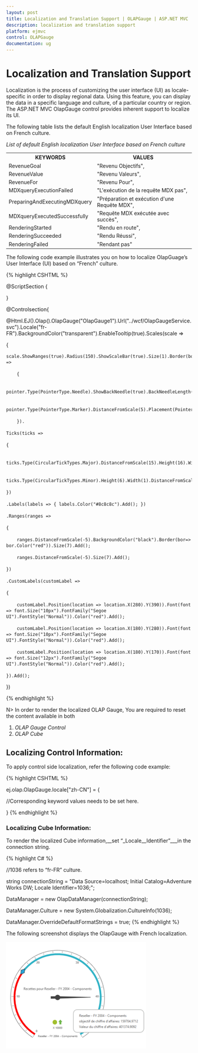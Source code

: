 ```yaml
---
layout: post
title: Localization and Translation Support | OLAPGauge | ASP.NET MVC | Syncfusion
description: localization and translation support
platform: ejmvc
control: OLAPGauge
documentation: ug
---
```


# Localization and Translation Support

Localization is the process of customizing the user interface (UI) as locale-specific in order to display regional data. Using this feature, you can display the data in a specific language and culture, of a particular country or region. The ASP.NET MVC OlapGauge control provides inherent support to localize its UI.

The following table lists the default English localization User Interface based on French culture.



_List of default English localization User Interface based on French culture_



<table>
<tr>
<th>
KEYWORDS</th><th>
VALUES</th></tr>
<tr>
<td>
RevenueGoal</td><td>
"Revenu Objectifs",</td></tr>
<tr>
<td>
RevenueValue</td><td>
"Revenu Valeurs",</td></tr>
<tr>
<td>
RevenueFor</td><td>
"Revenu Pour",</td></tr>
<tr>
<td>
MDXqueryExecutionFailed</td><td>
"L'exécution de la requête MDX pas",</td></tr>
<tr>
<td>
PreparingAndExecutingMDXquery</td><td>
"Préparation et exécution d'une Requête MDX",</td></tr>
<tr>
<td>
MDXqueryExecutedSuccessfully</td><td>
"Requête MDX exécutée avec succès",</td></tr>
<tr>
<td>
RenderingStarted</td><td>
"Rendu en route",</td></tr>
<tr>
<td>
RenderingSucceeded</td><td>
"Rendu Réussi",</td></tr>
<tr>
<td>
RenderingFailed</td><td>
"Rendant pas"</td></tr>
</table>


The following code example illustrates you on how to localize OlapGuage’s User Interface (UI) based on “French” culture.


{% highlight CSHTML %}


@ScriptSection
{

<script type="text/javascript">

ej.olap.OlapGauge.locale["fr-FR"] = 
	{

	RevenueGoal: "Objectif de chiffre d'affaires",

	RevenueValue: "Valeur du chiffre d'affaires",

	RevenueFor: "Recettes pour",

	MDXqueryExecutionFailed: "L'exécution de la requête MDX pas",

	PreparingAndExecutingMDXquery: "La préparation et l'exécution de la requête MDX",

	MDXqueryExecutedSuccessfully: "MDX requête exécutée avec succès",

	RenderingStarted: "Rendu commencé",

	RenderingSucceeded: "Rendu réussi",

	RenderingFailed: "Rendant pas"

	}

</script>

}

@Controlsection{

@Html.EJ().Olap().OlapGauge("OlapGauge1").Url("../wcf/OlapGaugeService.svc").Locale("fr-FR").BackgroundColor("transparent").EnableTooltip(true).Scales(scale =>

{

    scale.ShowRanges(true).Radius(150).ShowScaleBar(true).Size(1).Border(bor=>bor.Width(0.5)).ShowIndicators(false).ShowLabels(true).ShowTicks(false).Pointers(pointer =>

        {

            pointer.Type(PointerType.Needle).ShowBackNeedle(true).BackNeedleLength(20).Length(120).NeedleType(NeedleType.Rectangle).Width(7).Add();

            pointer.Type(PointerType.Marker).DistanceFromScale(5).Placement(PointerPlacement.Center).BackgroundColor("#29A4D9").Length(25).Width(15).MarkerType(MarkerType.Diamond).Add();

        }).

    Ticks(ticks =>

    {

        ticks.Type(CircularTickTypes.Major).DistanceFromScale(15).Height(16).Width(1).Color("red").Add();

        ticks.Type(CircularTickTypes.Minor).Height(6).Width(1).DistanceFromScale(2).Color("#8c8c8c").Add();

    })

    .Labels(labels => { labels.Color("#8c8c8c").Add(); })

    .Ranges(ranges =>

    {

        ranges.DistanceFromScale(-5).BackgroundColor("black").Border(bor=> bor.Color("red")).Size(7).Add();

        ranges.DistanceFromScale(-5).Size(7).Add();

    })

    .CustomLabels(customLabel =>

    {

        customLabel.Position(location => location.X(280).Y(390)).Font(font => font.Size("10px").FontFamily("Segoe UI").FontStyle("Normal")).Color("red").Add();

        customLabel.Position(location => location.X(180).Y(280)).Font(font => font.Size("10px").FontFamily("Segoe UI").FontStyle("Normal")).Color("red").Add();

        customLabel.Position(location => location.X(180).Y(170)).Font(font => font.Size("12px").FontFamily("Segoe UI").FontStyle("Normal")).Color("red").Add();

    }).Add();

})



{% endhighlight %}


N> In order to render the localized OLAP Gauge, You are required to reset the content available in both

1. _OLAP Gauge Control_
2. _OLAP Cube_

## Localizing Control Information:

To apply control side localization, refer the following code example:

{% highlight CSHTML %}


ej.olap.OlapGauge.locale["zh-CN"] = {

//Corresponding keyword values needs to be set here.

}
{% endhighlight  %}

### Localizing Cube Information:

To render the localized Cube information,__set “_Locale__Identifier”___in the connection string.

{% highlight C# %}

//1036 refers to “fr-FR” culture.

string connectionString = "Data Source=localhost; Initial Catalog=Adventure Works DW; Locale Identifier=1036;";

DataManager = new OlapDataManager(connectionString);

DataManager.Culture = new System.Globalization.CultureInfo(1036);

DataManager.OverrideDefaultFormatStrings = true;
{% endhighlight  %}

The following screenshot displays the OlapGauge with French localization.

![](Localization-and-Translation-Support_images/Localization-and-Translation-Support_img2.png)



